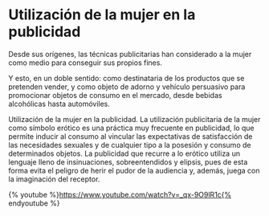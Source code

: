 # Utilización de la mujer en la publicidad

Desde sus orígenes, las técnicas publicitarias han considerado a la mujer como medio para conseguir sus propios fines.

Y esto, en un doble sentido: como destinataria de los productos que se pretenden vender, y como objeto de adorno y vehículo persuasivo para promocionar objetos de consumo en el mercado, desde bebidas alcohólicas hasta automóviles.

Utilización de la mujer en la publicidad. La utilización publicitaria de la mujer como símbolo erótico es una práctica muy frecuente en publicidad, lo que permite inducir al consumo al vincular las expectativas de satisfacción de las necesidades sexuales y de cualquier tipo a la posesión y consumo de determinados objetos. La publicidad que recurre a lo erótico utiliza un lenguaje lleno de insinuaciones, sobreentendidos y elipsis, pues de esta forma evita el peligro de herir el pudor de la audiencia y, además, juega con la imaginación del receptor.

{% youtube %}https://www.youtube.com/watch?v=_qx-9O9lR1c{% endyoutube %}
